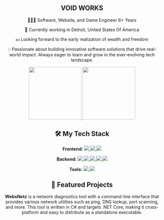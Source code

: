 <h2 align="center">VOID WORKS</h2>

<div align="center">

<p>🧑🏻‍💻 Software, Website, and Game Engineer 8+ Years</p>

<p>🏢 Currently working in Detroit, United States Of America</p>

<p>💵 Looking forward to the early realization of wealth and freedom</p>

<p>💡 Passionate about building innovative software solutions that drive real-world impact. Always eager to learn and grow in the ever-evolving tech landscape.</p>

</div>

<div align="center">

<a href="https://github.com/xptea">
<image src="https://readmestats.999857.xyz/api?username=xptea&include_all_commits=true&count_private=true&show_icons=true&theme=buefy" height="170px" />
</a>

<a href="https://github.com/xptea">
<image src="https://readmestats.999857.xyz/api/top-langs/?username=xptea&layout=compact" height="170px" />
</a>

</div>

<h2 align="center">🛠 My Tech Stack</h2>

<div align="center">
  <p><strong>Frontend:</strong> 
    <a href="https://reactjs.org/">
      <image src="https://img.shields.io/static/v1?label=React&message=Familiar&style=for-the-badge&labelColor=323330&logo=react&color=61DAFB" />
    </a> 
    <a href="https://www.javascript.com/">
      <image src="https://img.shields.io/static/v1?label=JavaScript&message=Proficient&style=for-the-badge&labelColor=323330&logo=javascript&color=F7DF1E" />
    </a> 
    <a href="https://www.typescriptlang.org/">
      <image src="https://img.shields.io/static/v1?label=TypeScript&message=Familiar&style=for-the-badge&labelColor=323330&logo=typescript&color=3178C6" />
    </a>
  </p>
  
  <p><strong>Backend:</strong> 
    <a href="https://nodejs.org/">
      <image src="https://img.shields.io/static/v1?label=Node.js&message=Proficient&style=for-the-badge&labelColor=323330&logo=node.js&color=339933" />
    </a> 
    <a href="https://expressjs.com/">
      <image src="https://img.shields.io/static/v1?label=Express&message=Proficient&style=for-the-badge&labelColor=323330&logo=express&color=000000" />
    </a> 
    <a href="https://docs.microsoft.com/en-us/dotnet/csharp/">
      <image src="https://img.shields.io/static/v1?label=C%23&message=Proficient&style=for-the-badge&labelColor=323330&logo=c-sharp&color=239120" />
    </a> 
    <a href="https://www.rust-lang.org/">
      <image src="https://img.shields.io/static/v1?label=Rust&message=Familiar&style=for-the-badge&labelColor=323330&logo=rust&color=FF0000" />
    </a>
    <a href="https://www.python.org/">
      <image src="https://img.shields.io/static/v1?label=Python&message=Familiar&style=for-the-badge&labelColor=323330&logo=python&color=3776AB" />
    </a>
  </p>
  
  <p><strong>Tools:</strong> 
    <a href="https://git-scm.com/">
      <image src="https://img.shields.io/static/v1?label=Git&message=Familiar&style=for-the-badge&labelColor=323330&logo=git&color=F05032" />
    </a> 
    <a href="https://www.docker.com/">
      <image src="https://img.shields.io/static/v1?label=Docker&message=Familiar&style=for-the-badge&labelColor=323330&logo=docker&color=2496ED" />
    </a> 
  </p>
</div>


<h2 align="center">🌟 Featured Projects</h2>

<div align="center">
  <a href="https://github.com/xptea/WebsNetz">
  </a>
  <p><strong>WebsNetz</strong> is a network diagnostics tool with a command-line interface that provides various network utilities such as ping, DNS lookup, port scanning, and more. This tool is written in C# and targets .NET Core, making it cross-platform and easy to distribute as a standalone executable.</p>
</div>

